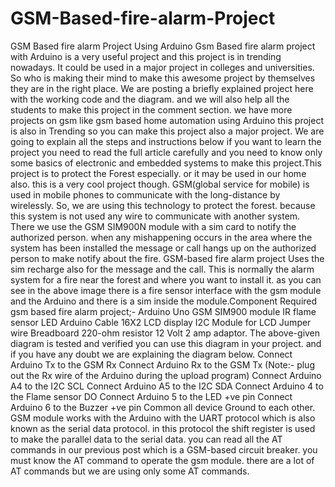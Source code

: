 # GSM-Based-fire-alarm-Project
GSM Based fire alarm Project Using Arduino   Gsm Based fire alarm project with Arduino is a very useful project and this project is in trending nowadays. It could be used in a major project in colleges and universities. So who is making their mind to make this awesome project by themselves they are in the right place.  We are posting a briefly explained project here with the working code and the diagram. and we will also help all the students to make this project in the comment section. we have more projects on gsm like gsm based home automation using Arduino this project is also in Trending so you can make this project also a major project. We are going to explain all the steps and instructions below if you want to learn the project you need to read the full article carefully and you need to know only some basics of electronic and embedded systems to make this project.This project is to protect the Forest especially. or it may be used in our home also. this is a very cool project though. GSM(global service for mobile) is used in mobile phones to communicate with the long-distance by wirelessly.  So, we are using this technology to protect the forest. because this system is not used any wire to communicate with another system. There we use the GSM SIM900N module with a sim card to notify the authorized person. when any mishappening occurs in the area where the system has been installed the message or call hangs up on the authorized person to make notify about the fire. GSM-based fire alarm project Uses the sim recharge also for the message and the call.  This is normally the alarm system for a fire near the forest and where you want to install it. as you can see in the above image there is a fire sensor interface with the gsm module and the Arduino and there is a sim inside the module.Component Required gsm based fire alarm project;- Arduino Uno GSM SIM900 module IR flame sensor LED Arduino Cable 16X2 LCD display I2C Module for LCD Jumper wire Breadboard 220-ohm resistor 12 Volt  2 amp adaptor. The above-given diagram is tested and verified you can use this diagram in your project. and if you have any doubt we are explaining the diagram below.  Connect Arduino Tx to the GSM Rx Connect Arduino Rx to the GSM Tx  (Note:- plug out the Rx wire of the Arduino during the upload program) Connect Arduino A4 to the I2C SCL Connect Arduino A5 to the I2C SDA Connect Arduino 4 to the Flame sensor DO Connect Arduino 5 to the LED +ve pin Connect Arduino  6 to the Buzzer +ve pin Common all device Ground to each other. GSM module works with the Arduino with the UART protocol which is also known as the serial data protocol. in this protocol the shift register is used to make the parallel data to the serial data. you can read all the AT commands in our previous post which is a GSM-based circuit breaker.  you must know the AT command to operate the gsm module. there are a lot of AT commands but we are using only some AT commands.
